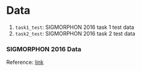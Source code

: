 # Data

1. `task1_test`: SIGMORPHON 2016 task 1 test data
2. `task2_test`: SIGMORPHON 2016 task 2 test data

### SIGMORPHON 2016 Data
Reference: [link](http://ryancotterell.github.io/sigmorphon2016/)
